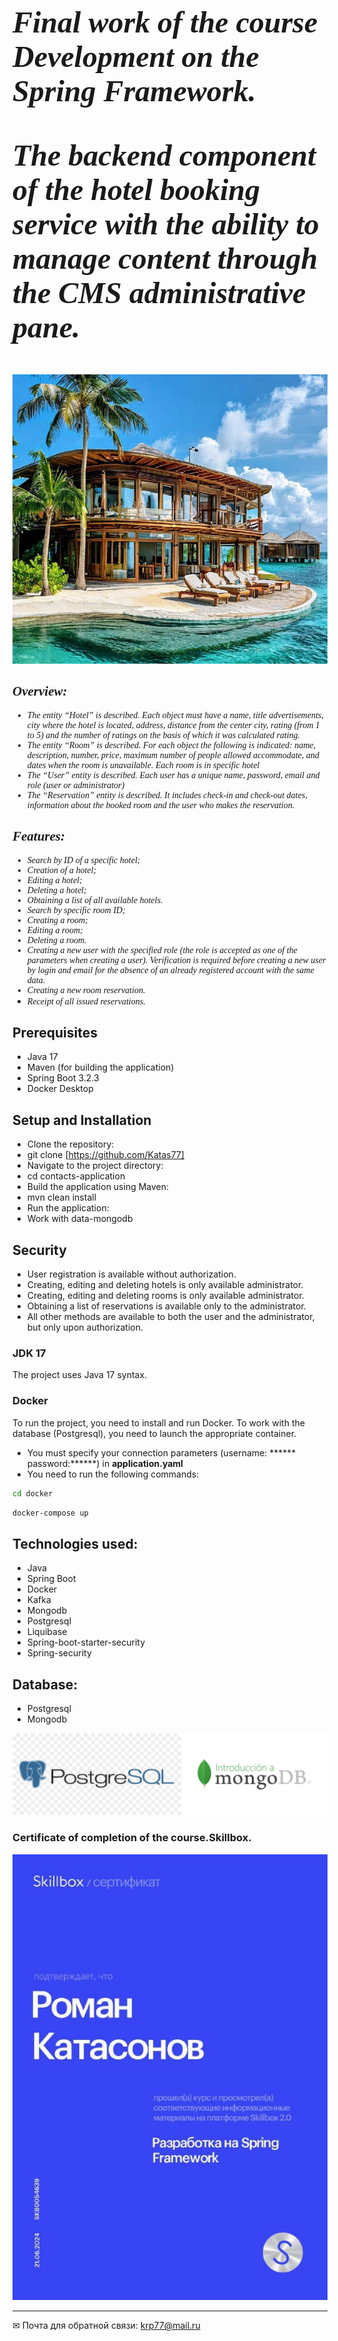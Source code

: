 <b><font  size="25px" face="italic"><em> 
 Final work of the course Development on the Spring Framework.

The backend component of the hotel booking service with the ability to manage content through the CMS administrative pane. </b>

</em></font>

![image](./image/6.jpg )

<font  face="italic"><em>
## Overview:
- The entity “Hotel” is described. Each object must have a name, title
  advertisements, city where the hotel is located, address, distance from the center
  city, rating (from 1 to 5) and the number of ratings on the basis of which it was calculated
  rating.
- The entity “Room” is described. For each object the following is indicated: name,
  description, number, price, maximum number of people allowed
  accommodate, and dates when the room is unavailable. Each room is in
  specific hotel
- The “User” entity is described. Each user has a unique name,
  password, email and role (user or administrator)
- The “Reservation” entity is described. It includes check-in and check-out dates,
  information about the booked room and the user who makes the reservation.



## Features:
- Search by ID of a specific hotel;
- Creation of a hotel;
- Editing a hotel;
- Deleting a hotel;
- Obtaining a list of all available hotels.
- Search by specific room ID;
- Creating a room;
- Editing a room;
- Deleting a room.
- Creating a new user with the specified role (the role is accepted as one of the parameters when creating a user). Verification is required before creating a new user by login and email for the absence of an already registered account with the same data.
- Creating a new room reservation.
- Receipt of all issued reservations.
  </em></font>

## Prerequisites
- Java 17
- Maven (for building the application)
- Spring Boot 3.2.3
- Docker Desktop

## Setup and Installation
- Clone the repository:
- git clone [https://github.com/Katas77]
- Navigate to the project directory:
- cd contacts-application
- Build the application using Maven:
- mvn clean install
- Run the application:
- Work with data-mongodb


## Security
- User registration is available without authorization.
- Creating, editing and deleting hotels is only available administrator.
- Creating, editing and deleting rooms is only available administrator.
- Obtaining a list of reservations is available only to the administrator.
- All other methods are available to both the user and the administrator, but only upon authorization.


### JDK 17
The project uses Java 17 syntax.

### Docker
To run the project, you need to install and run Docker. To work with the database (Postgresql), you need to launch the appropriate container.
- You must specify your connection parameters (username: ****** password:******) in **application.yaml**
- You need to run the following commands:

```bash
cd docker
```
```bash
docker-compose up
```
## Technologies used:

- Java
- Spring Boot
- Docker
- Kafka
- Mongodb
- Postgresql
- Liquibase
- Spring-boot-starter-security
- Spring-security

## Database:
- Postgresql
- Mongodb




![image](./image/5.png )

### Certificate of completion of the course.Skillbox.

![image](./image/8.jpg )


____
✉ Почта для обратной связи:
<a href="">krp77@mail.ru</a>
